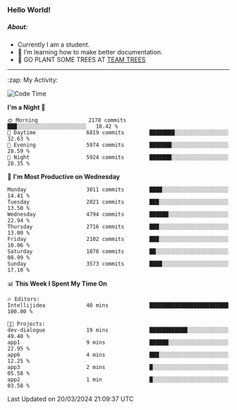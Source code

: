 ### Hello World!

##### About:
- Currently I am a student.
- 🌱 I’m learning how to make better documentation.
- 🌱 GO PLANT SOME TREES AT [TEAM TREES](https://teamtrees.org/)

---
  <summary>:zap: My Activity:</summary>
  
<!--START_SECTION:waka-->
![Code Time](http://img.shields.io/badge/Code%20Time-1%2C302%20hrs%2057%20mins-blue)

**I'm a Night 🦉** 

```text
🌞 Morning                2178 commits        ███░░░░░░░░░░░░░░░░░░░░░░   10.42 % 
🌆 Daytime                6819 commits        ████████░░░░░░░░░░░░░░░░░   32.63 % 
🌃 Evening                5974 commits        ███████░░░░░░░░░░░░░░░░░░   28.59 % 
🌙 Night                  5924 commits        ███████░░░░░░░░░░░░░░░░░░   28.35 % 
```
📅 **I'm Most Productive on Wednesday** 

```text
Monday                   3011 commits        ████░░░░░░░░░░░░░░░░░░░░░   14.41 % 
Tuesday                  2821 commits        ███░░░░░░░░░░░░░░░░░░░░░░   13.50 % 
Wednesday                4794 commits        ██████░░░░░░░░░░░░░░░░░░░   22.94 % 
Thursday                 2716 commits        ███░░░░░░░░░░░░░░░░░░░░░░   13.00 % 
Friday                   2102 commits        ███░░░░░░░░░░░░░░░░░░░░░░   10.06 % 
Saturday                 1878 commits        ██░░░░░░░░░░░░░░░░░░░░░░░   08.99 % 
Sunday                   3573 commits        ████░░░░░░░░░░░░░░░░░░░░░   17.10 % 
```


📊 **This Week I Spent My Time On** 

```text
🔥 Editors: 
Intellijidea             40 mins             █████████████████████████   100.00 % 

🐱‍💻 Projects: 
dev-dialogue             19 mins             ████████████░░░░░░░░░░░░░   49.40 % 
app1                     9 mins              ██████░░░░░░░░░░░░░░░░░░░   22.95 % 
app6                     4 mins              ███░░░░░░░░░░░░░░░░░░░░░░   12.25 % 
app3                     2 mins              █░░░░░░░░░░░░░░░░░░░░░░░░   05.58 % 
app2                     1 min               █░░░░░░░░░░░░░░░░░░░░░░░░   03.58 % 
```


 Last Updated on 20/03/2024 21:09:37 UTC
<!--END_SECTION:waka-->
